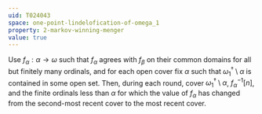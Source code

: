```yaml
---
uid: T024043
space: one-point-lindelofication-of-omega_1
property: 2-markov-winning-menger
value: true
---
```

Use $f_\alpha:\alpha\to\omega$ such that $f_\alpha$ agrees with $f_\beta$ on their common domains for all but finitely many ordinals, and for each open cover fix $\alpha$ such that $\omega_1^\dagger\setminus\alpha$ is contained in some open set. Then, during each round, cover $\omega_1^\dagger\setminus\alpha$, $f_\alpha^{-1}[n]$, and the finite ordinals less than $\alpha$ for which the value of $f_\alpha$ has changed from the second-most recent cover to the most recent cover.

